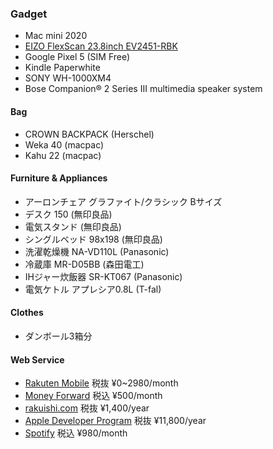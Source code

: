 ### Gadget

* Mac mini 2020
* [EIZO FlexScan 23.8inch EV2451-RBK](http://www.amazon.co.jp/exec/obidos/ASIN/B01MFAJEZU/rakuishi-22/ref=nosim/)
* Google Pixel 5 (SIM Free)
* Kindle Paperwhite
* SONY WH-1000XM4
* Bose Companion® 2 Series III multimedia speaker system

#### Bag

* CROWN BACKPACK (Herschel)
* Weka 40 (macpac)
* Kahu 22 (macpac)

#### Furniture & Appliances

* アーロンチェア グラファイト/クラシック Bサイズ
* デスク 150 (無印良品)
* 電気スタンド (無印良品)
* シングルベッド 98x198 (無印良品)
* 洗濯乾燥機 NA-VD110L (Panasonic)
* 冷蔵庫 MR-D05BB (森田電工)
* IHジャー炊飯器 SR-KT067 (Panasonic)
* 電気ケトル アプレシア0.8L (T-fal)

#### Clothes

* ダンボール3箱分

#### Web Service

* [Rakuten Mobile](https://network.mobile.rakuten.co.jp/) 税抜 ¥0~2980/month
* [Money Forward](https://moneyforward.com/) 税込 ¥500/month
* [rakuishi.com](https://domains.google/) 税抜 ¥1,400/year
* [Apple Developer Program](https://developer.apple.com/jp/) 税抜 ¥11,800/year
* [Spotify](https://www.spotify.com/) 税込 ¥980/month
